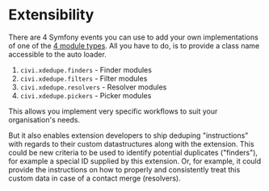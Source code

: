 # Extensibility

There are 4 Symfony events you can use to add your own
implementations of one of the [4 module types](module-types.md). All
you have to do, is to provide a class name accessible to the auto loader. 

1. ``civi.xdedupe.finders`` - Finder modules
1. ``civi.xdedupe.filters`` - Filter modules
1. ``civi.xdedupe.resolvers`` - Resolver modules
1. ``civi.xdedupe.pickers`` - Picker modules

This allows you implement very specific workflows to suit your
organisation's needs.

But it also enables extension developers to ship deduping "instructions"
with regards to their custom datastructures along with the extension. This could 
be new criteria to be used to identify potential duplicates ("finders"), for 
example a special ID supplied by this extension. Or, for example, 
it could provide the instructions on how to properly and consistently
treat this custom data in case of a contact merge (resolvers).